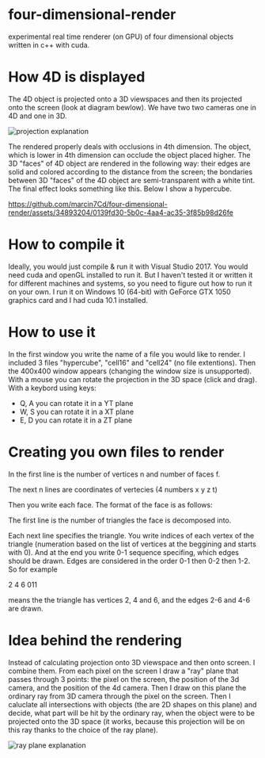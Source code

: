 # four-dimensional-render
experimental real time renderer (on GPU) of four dimensional objects written in c++ with cuda.

# How 4D is displayed
The 4D object is projected onto a 3D viewspaces and then its projected onto the screen (look at diagram bewlow). We have two two cameras one in 4D and one in 3D.

![projection explanation](https://github.com/marcin7Cd/four-dimensional-render/assets/34893204/ba7dda40-f0d7-4401-ae7e-406a7e82f117)

The rendered properly deals with occlusions in 4th dimension. The object, which is lower in 4th dimension can occlude the object placed higher. The 3D "faces" of 4D object are rendered in the following way: their edges are solid and colored according to the distance from the screen; the bondaries between 3D "faces" of the 4D object are semi-transparent with a white tint. The final effect looks something like this. Below I show a hypercube.



https://github.com/marcin7Cd/four-dimensional-render/assets/34893204/0139fd30-5b0c-4aa4-ac35-3f85b98d26fe


# How to compile it
Ideally, you would just compile & run it with Visual Studio 2017. You would need cuda and openGL installed to run it. But I haven't tested it or written it for different machines and systems, so you need to figure out how to run it on your own. I run it on Windows 10 (64-bit) with GeForce GTX 1050 graphics card and I had cuda 10.1 installed. 
# How to use it
In the first window you write the name of a file you would like to render. I included 3 files "hypercube", "cell16" and "cell24" (no file extentions). Then the 400x400 window appears (changing the window size is unsupported). With a mouse you can rotate the projection in the 3D space (click and drag). With a keybord using keys:
 + Q, A you can rotate it in a YT plane
 + W, S you can rotate it in a XT plane
 + E, D you can rotate it in a ZT plane

# Creating you own files to render
In the first line is the number of vertices n and number of faces f. 

The next n lines are coordinates of vertecies (4 numbers x y z t)

Then you write each face. The format of the face is as follows:

The first line is the number of triangles the face is decomposed into.

Each next line specifies the triangle. You write indices of each vertex of the triangle (numeration based on the list of vertices at the beggining and starts with 0). And at the end you write 0-1 sequence specifing, which edges should be drawn. Edges are considered in the order 0-1 then 0-2 then 1-2. So for example 

2 4 6 011

means the the triangle has vertices 2, 4 and 6, and the edges 2-6 and 4-6 are drawn.

# Idea behind the rendering
Instead of calculating projection onto 3D viewspace and then onto screen. I combine them. From each pixel on the screen I draw a "ray" plane that passes through 3 points: the pixel on the screen, the position of the 3d camera, and the position of the 4d camera. Then I draw on this plane the ordinary ray from 3D camera through the pixel on the screen. Then I caluclate all intersections with objects (the are 2D shapes on this plane) and decide, what part will be hit by the ordinary ray, when the object were to be projected onto the 3D space (it works, because this projection will be on this ray thanks to the choice of the ray plane).

![ray plane explanation](https://github.com/marcin7Cd/four-dimensional-render/assets/34893204/df28a46e-23d1-4583-a06f-9240d1303471)


